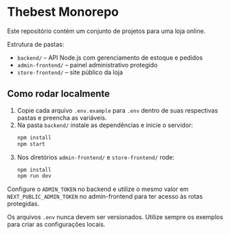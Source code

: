# Thebest Monorepo

Este repositório contém um conjunto de projetos para uma loja online.

Estrutura de pastas:

- `backend/` – API Node.js com gerenciamento de estoque e pedidos
- `admin-frontend/` – painel administrativo protegido
- `store-frontend/` – site público da loja

## Como rodar localmente

1. Copie cada arquivo `.env.example` para `.env` dentro de suas respectivas pastas e preencha as variáveis.
2. Na pasta `backend/` instale as dependências e inicie o servidor:
   ```bash
   npm install
   npm start
   ```
3. Nos diretórios `admin-frontend/` e `store-frontend/` rode:
   ```bash
   npm install
   npm run dev
   ```

Configure o `ADMIN_TOKEN` no backend e utilize o mesmo valor em `NEXT_PUBLIC_ADMIN_TOKEN` no admin-frontend para ter acesso às rotas protegidas.

Os arquivos `.env` nunca devem ser versionados. Utilize sempre os exemplos para criar as configurações locais.
